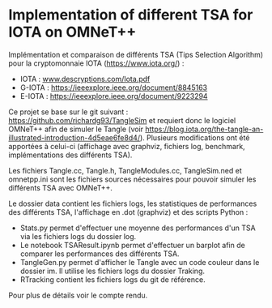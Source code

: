 # Implementation of different TSA for IOTA on OMNeT++

Implémentation et comparaison de différents TSA (Tips Selection Algorithm) pour la cryptomonnaie IOTA (https://www.iota.org/) : 

- IOTA : www.descryptions.com/Iota.pdf
- G-IOTA : https://ieeexplore.ieee.org/document/8845163
- E-IOTA : https://ieeexplore.ieee.org/document/9223294

Ce projet se base sur le git suivant : https://github.com/richardg93/TangleSim et requiert donc le logiciel OMNeT++ afin de simuler le Tangle (voir https://blog.iota.org/the-tangle-an-illustrated-introduction-4d5eae6fe8d4/). Plusieurs modifications ont été apportées à celui-ci (affichage avec graphviz, fichiers log, benchmark, implémentations des différents TSA).   

Les fichiers Tangle.cc, Tangle.h, TangleModules.cc, TangleSim.ned et omnetpp.ini sont les fichiers sources nécessaires pour pouvoir simuler les différents TSA avec OMNeT++. 

Le dossier data contient les fichiers logs, les statistiques de performances des différents TSA, l'affichage en .dot (graphviz) et des scripts Python : 

- Stats.py permet d'effectuer une moyenne des performances d'un TSA via les fichiers logs du dossier log. 
- Le notebook TSAResult.ipynb permet d'effectuer un barplot afin de comparer les performances des différents TSA.
- TangleGen.py permet d'afficher le Tangle avec un code couleur dans le dossier im. Il utilise les fichiers logs du dossier Traking. 
- RTracking contient les fichiers logs du git de référence.

Pour plus de détails voir le compte rendu. 
